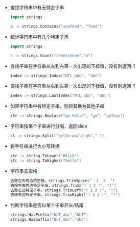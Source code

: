 * 查找字符串中有无特定子串

  ```go
  import strings
  
  b := strings.Contains("seafood", "food")
  ```

* 统计字符串中有几个特定子串

  ```go
  import strings
  
  c := strings.Count("ceeesseeee","e")
  ```

* 查找子串在字符串从左到右第一次出现的下标值，没有则返回-1

  ```go
  index := strings.Index("NTL_abc", "abc")
  ```

* 查找子串在字符串从右到左第一次出现的下标值，没有则返回-1

  ```go
  index := strings.LastIndex("NTL_abc", "abc")
  ```

* 如果字符串中有特定子串，则将其换为其他子串

  ```go
  str := strings.Replace("go hello", "go", "python")
  ```

* 字符串按某个子串进行分隔，返回slice

  ```go
  sl := strings.Split("hello-world-ok","-")
  ```

* 将字符串进行大小写转换

  ```go
  str := string.ToLower("HELLO")
  str := string.ToHigher("hello")
  ```

* 字符串去空格

  ```go
  去除左右两边的空格，strings.TrimSpace("  1  2  ")
  去除左右两边特定子串，strings.Trim("! 1 2 !", "!")
  去除左边特定子串，strings.TrimLeft("! 1 2 !", "!")
  去除右边特定子串，strings.TrimRight("! 1 2 !", "!")
  ```

* 判断字符串是否以某个子串开头/结尾

  ```go
  strings.HasPrefix("NLT_abc","NLT")
  strings.HasSuffix("NLT_abc","abc")
  ```
